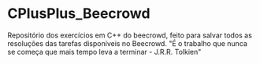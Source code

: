 # CPlusPlus_Beecrowd
 Repositório dos exercícios em C++ do beecrowd, feito para salvar todos as resoluções das tarefas disponíveis no Beecrowd.
 "É o trabalho que nunca se começa que mais tempo leva a terminar - J.R.R. Tolkien" 

